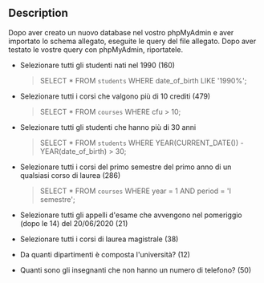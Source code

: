 ## Description

Dopo aver creato un nuovo database nel vostro phpMyAdmin e aver importato lo schema allegato, eseguite le query del file allegato.
Dopo aver testato le vostre query con phpMyAdmin, riportatele.


- Selezionare tutti gli studenti nati nel 1990 (160)

    > SELECT * FROM `students` WHERE date_of_birth LIKE '1990%';


- Selezionare tutti i corsi che valgono più di 10 crediti (479)

    > SELECT * FROM `courses` WHERE cfu > 10;


- Selezionare tutti gli studenti che hanno più di 30 anni

    > SELECT * FROM `students` WHERE YEAR(CURRENT_DATE()) - YEAR(date_of_birth) > 30;


- Selezionare tutti i corsi del primo semestre del primo anno di un qualsiasi corso di laurea (286)

    > SELECT * FROM `courses` WHERE year = 1 AND period = 'I semestre';


- Selezionare tutti gli appelli d'esame che avvengono nel pomeriggio (dopo le 14) del 20/06/2020 (21)


- Selezionare tutti i corsi di laurea magistrale (38)


- Da quanti dipartimenti è composta l'università? (12)


- Quanti sono gli insegnanti che non hanno un numero di telefono? (50)


